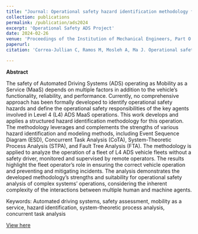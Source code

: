 ```yaml
---
title: "Journal: Operational safety hazard identification methodology for automated driving systems fleets"
collection: publications
permalink: /publication/ads2024
excerpt: 'Operational Safety ADS Project'
date: 2024-02-26
venue: 'Proceedings of the Institution of Mechanical Engineers, Part O: Journal of Risk and Reliability'
paperurl: 
citation: 'Correa-Jullian C, Ramos M, Mosleh A, Ma J. Operational safety hazard identification methodology for automated driving systems fleets. Proceedings of the Institution of Mechanical Engineers, Part O: Journal of Risk and Reliability. 2024;0(0). doi:10.1177/1748006X241233863'

---
```

**Abstract**

The safety of Automated Driving Systems (ADS) operating as Mobility as a Service (MaaS) depends on multiple factors in addition to the vehicle’s functionality, reliability, and performance. Currently, no comprehensive approach has been formally developed to identify operational safety hazards and define the operational safety responsibilities of the key agents involved in Level 4 (L4) ADS MaaS operations. This work develops and applies a structured hazard identification methodology for this operation. The methodology leverages and complements the strengths of various hazard identification and modeling methods, including Event Sequence Diagram (ESD), Concurrent Task Analysis (CoTA), System-Theoretic Process Analysis (STPA), and Fault Tree Analysis (FTA). The methodology is applied to analyze the operation of a fleet of L4 ADS vehicle fleets without a safety driver, monitored and supervised by remote operators. The results highlight the fleet operator’s role in ensuring the correct vehicle operation and preventing and mitigating incidents. The analysis demonstrates the developed methodology’s strengths and suitability for operational safety analysis of complex systems’ operations, considering the inherent complexity of the interactions between multiple human and machine agents.

Keywords: Automated driving systems, safety assessment, mobility as a service, hazard identification, system-theoretic process analysis, concurrent task analysis

[View here](https://journals.sagepub.com/doi/10.1177/1748006X241233863)
